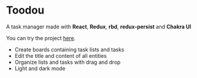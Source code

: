 # Toodou

A task manager made with **React**, **Redux**, **rbd**, **redux-persist** and **Chakra UI**

You can try the project [here](https://znuznu.github.io/toodou).

- Create boards containing task lists and tasks
- Edit the title and content of all entities
- Organize lists and tasks with drag and drop
- Light and dark mode
